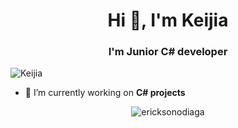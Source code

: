 
<h1 align="center">Hi 👋, I'm Keijia</h1>
<h3 align="center">I'm Junior C# developer</h3>

<p align="left"> <img src="https://komarev.com/ghpvc/?username=airkek" alt="Keijia" /> </p>

- 🔭 I’m currently working on **C# projects**

<p align="center"> <img src="https://github-readme-stats.vercel.app/api?username=airkek&show_icons=true" alt="ericksonodiaga" /> </p>
